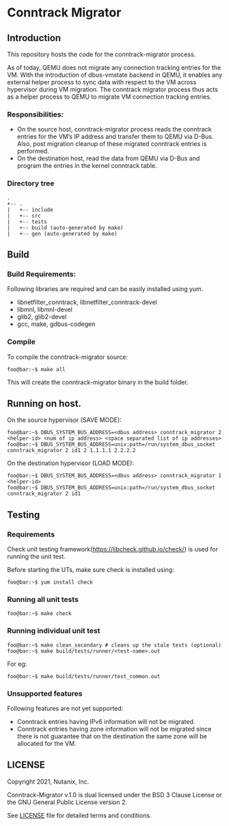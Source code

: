 # Conntrack Migrator

## Introduction

This repository hosts the code for the conntrack-migrator process.

As of today, QEMU does not migrate any connection tracking entries for the VM.
With the introduction of dbus-vmstate backend in QEMU, it enables any external
helper process to sync data with respect to the VM across hypervisor during VM
migration.
The conntrack migrator process thus acts as a helper process to QEMU to migrate
VM connection tracking entries.

### Responsibilities:
- On the source host, conntrack-migrator process reads the conntrack entries for
  the VM’s IP address and transfer them to QEMU via D-Bus. Also, post migration
  cleanup of these migrated conntrack entries is performed.
- On the destination host, read the data from QEMU via D-Bus and program
  the entries in the kernel conntrack table.

### Directory tree
```
.
+-- .
|   +-- include
|   +-- src
|   +-- tests
|   +-- build (auto-generated by make)
|   +-- gen (auto-generated by make)
```

## Build

### Build Requirements:
Following libraries are required and can be easily installed using yum.
 - libnetfilter_conntrack, libnetfilter_conntrack-devel
 - libmnl, libmnl-devel
 - glib2, glib2-devel
 - gcc, make, gdbus-codegen

### Compile
To compile the conntrack-migrator source:
```shell-session
foo@bar:~$ make all
```
This will create the conntrack-migrator binary in the build folder.

## Running on host.
On the source hypervisor (SAVE MODE):
```shell-session
foo@bar:~$ DBUS_SYSTEM_BUS_ADDRESS=<dbus address> conntrack_migrator 2 <helper-id> <num of ip address> <space separated list of ip addresses>
foo@bar:~$ DBUS_SYSTEM_BUS_ADDRESS=unix:path=/run/system_dbus_socket conntrack_migrator 2 id1 2 1.1.1.1 2.2.2.2
```

On the destination hypervisor (LOAD MODE):
```shell-session
foo@bar:~$ DBUS_SYSTEM_BUS_ADDRESS=<dbus address> conntrack_migrator 1 <helper-id>
foo@bar:~$ DBUS_SYSTEM_BUS_ADDRESS=unix:path=/run/system_dbus_socket conntrack_migrator 2 id1
```

## Testing
### Requirements
Check unit testing framework(https://libcheck.github.io/check/) is used for
running the unit test.

Before starting the UTs, make sure check is installed using:

```shell-session
foo@bar:~$ yum install check
```
### Running all unit tests
```shell-session
foo@bar:~$ make check
```

### Running individual unit test
```shell-session
foo@bar:~$ make clean_secondary # cleans up the stale tests (optional)
foo@bar:~$ make build/tests/runner/<test-name>.out
```
For eg:
```shell-session
foo@bar:~$ make build/tests/runner/test_common.out
```

### Unsupported features
Following features are not yet supported:
 - Conntrack entries having IPv6 information will not be migrated.
 - Conntrack entries having zone information will not be migrated
   since there is not guarantee that on the destination the same zone
   will be allocated for the VM.

## LICENSE
Copyright 2021, Nutanix, Inc.

Conntrack-Migrator v.1.0 is dual licensed under the BSD 3 Clause License or
the GNU General Public License version 2.

See [LICENSE](LICENSE) file for detailed terms and conditions.
